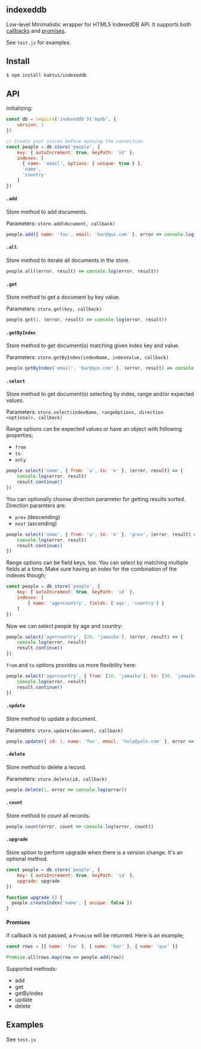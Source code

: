 ## indexeddb

Low-level Minimalistic wrapper for HTML5 IndexedDB API. It supports both [callbacks](#callbacks) and [promises](#promises).

See `test.js` for examples.

## Install

```bash
$ npm install kaktus/indexeddb
```

## API

Initializing:

```js
const db = require('indexeddb')('mydb', {
    version: 1
})

// Create your stores before opening the connection
const people = db.store('people', {
    key: { autoIncrement: true, keyPath: 'id' },
    indexes: [
      { name: 'email', options: { unique: true } },
      'name',
      'country'
    ]
})
```

#### `.add`

Store method to add documents.

Parameters: `store.add(document, callback)`

```js
people.add({ name: 'foo', email: 'bar@qux.com' }, error => console.log(error))
```

#### `.all`

Store method to iterate all documents in the store.

```js
people.all((error, result) => console.log(error, result))
```

#### `.get`

Store method to get a document by key value.

Parameters: `store.get(key, callback)`

```js
people.get(1, (error, result) => console.log(error, result))
```

#### `.getByIndex`

Store method to get document(s) matching given index key and value.

Parameters: `store.getByIndex(indexName, indexValue, callback)`

```js
people.getByIndex('email', 'bar@qux.com' }, (error, result) => console.log(error, result))
```

#### `.select`

Store method to get document(s) selecting by index, range and/or expected values.

Parameters: `store.select(indexName, rangeOptions, direction <optional>, callback)`

Range options can be expected values or have an object with following properties;
* `from`
* `to`
* `only`

```js
people.select('name', { from: 'a', to: 'e' }, (error, result) => {
    console.log(error, result)
    result.continue()
})
```

You can optionally choose direction parameter for getting results sorted. Direction paramters are:
* `prev` (descending)
* `next` (ascending)

```js
people.select('name', { from: 'a', to: 'e' }, 'prev', (error, result) => {
    console.log(error, result)
    result.continue()
})
```

Range options can be field keys, too. You can select by matching multiple fields at a time. Make sure having an index for the combination of the indexes though;

```js
const people = db.store('people', {
    key: { autoIncrement: true, keyPath: 'id' },
    indexes: [
        { name: 'age+country', fields: ['age', 'country'] }
    ]
})
```

Now we can select people by age and country:

```js
people.select('age+country', [20, 'jamaika'], (error, result) => {
    console.log(error, result)
    result.continue()
})
```

`from` and `to` options provides us more flexibility here:

```js
people.select('age+country', { from: [20, 'jamaika'], to: [30, 'jamaika'] }, (error, result) => {
    console.log(error, result)
    result.continue()
})
```

#### `.update`

Store method to update a document.

Parameters: `store.update(document, callback)`

```js
people.update({ id: 1, name: 'foo', email: 'hola@yolo.com' }, error => console.log(error))
```

#### `.delete`

Store method to delete a record.

Parameters: `store.delete(id, callback)`

```js
people.delete(1, error => console.log(error))
```

#### `.count`

Store method to count all records.

```js
people.count(error, count => console.log(error, count))
```

#### `.upgrade`

Store option to perform upgrade when there is a version change. It's an optional method.

```js
const people = db.store('people', {
    key: { autoIncrement: true, keyPath: 'id' },
    upgrade: upgrade
})

function upgrade () {
  people.createIndex('name', { unique: false })
}
```

#### Promises

If callback is not passed, a `Promise` will be returned. Here is an example;

```js
const rows = [{ name: 'foo' }, { name: 'bar' }, { name: 'qux' }]

Promise.all(rows.map(row => people.add(row))
```

Supported methods:

* add
* get
* getByIndex
* update
* delete

## Examples

See `test.js`
